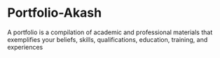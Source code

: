 # Portfolio-Akash
A portfolio is a compilation of academic and professional materials that exemplifies your beliefs, skills, qualifications, education, training, and experiences
